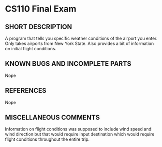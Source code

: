 # CS110 Final Exam

## SHORT DESCRIPTION
A program that tells you specific weather conditions of the airport you enter. Only takes airports from New York State. Also provides a bit of information on initial flight conditions.

## KNOWN BUGS AND INCOMPLETE PARTS
Nope

## REFERENCES
Nope

## MISCELLANEOUS COMMENTS
Information on flight conditions was supposed to include wind speed and wind direction but that would require input destination which would require flight conditions throughout the entire trip.
